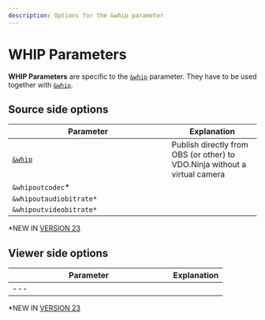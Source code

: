 ```yaml
---
description: Options for the &whip parameter
---
```


# WHIP Parameters

**WHIP Parameters** are specific to the [`&whip`](and-whip.md) parameter. They have to be used together with [`&whip`](and-whip.md).

## Source side options

<table><thead><tr><th width="307.57142857142856">Parameter</th><th>Explanation</th></tr></thead><tbody><tr><td><a href="and-whip.md"><code>&#x26;whip</code></a></td><td>Publish directly from OBS (or other) to VDO.Ninja without a virtual camera</td></tr><tr><td><code>&#x26;whipoutcodec</code>*</td><td></td></tr><tr><td><code>&#x26;whipoutaudiobitrate*</code></td><td></td></tr><tr><td><code>&#x26;whipoutvideobitrate*</code></td><td></td></tr></tbody></table>

\*NEW IN [VERSION 23](../../releases/v23.md)

## **Viewer side options**

<table><thead><tr><th width="310.57142857142856">Parameter</th><th>Explanation</th></tr></thead><tbody><tr><td>---</td><td></td></tr></tbody></table>

\*NEW IN [VERSION 23](../../releases/v23.md)
